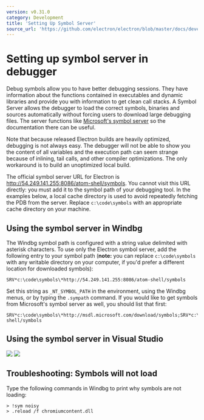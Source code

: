 ```yaml
---
version: v0.31.0
category: Development
title: 'Setting Up Symbol Server'
source_url: 'https://github.com/electron/electron/blob/master/docs/development/setting-up-symbol-server.md'
---
```


# Setting up symbol server in debugger

Debug symbols allow you to have better debugging sessions. They have information
about the functions contained in executables and dynamic libraries and provide
you with information to get clean call stacks. A Symbol Server allows the
debugger to load the correct symbols, binaries and sources automatically without
forcing users to download large debugging files. The server functions like
[Microsoft's symbol server](http://support.microsoft.com/kb/311503) so the
documentation there can be useful.

Note that because released Electron builds are heavily optimized, debugging is
not always easy. The debugger will not be able to show you the content of all
variables and the execution path can seem strange because of inlining, tail
calls, and other compiler optimizations. The only workaround is to build an
unoptimized local build.

The official symbol server URL for Electron is
http://54.249.141.255:8086/atom-shell/symbols.
You cannot visit this URL directly: you must add it to the symbol path of your
debugging tool. In the examples below, a local cache directory is used to avoid
repeatedly fetching the PDB from the server.  Replace `c:\code\symbols` with an
appropriate cache directory on your machine.

## Using the symbol server in Windbg

The Windbg symbol path is configured with a string value delimited with asterisk
characters. To use only the Electron symbol server, add the following entry to
your symbol path (__note:__ you can replace `c:\code\symbols` with any writable
directory on your computer, if you'd prefer a different location for downloaded
symbols):

```
SRV*c:\code\symbols\*http://54.249.141.255:8086/atom-shell/symbols
```

Set this string as `_NT_SYMBOL_PATH` in the environment, using the Windbg menus,
or by typing the `.sympath` command. If you would like to get symbols from
Microsoft's symbol server as well, you should list that first:

```
SRV*c:\code\symbols\*http://msdl.microsoft.com/download/symbols;SRV*c:\code\symbols\*http://54.249.141.255:8086/atom-shell/symbols
```

## Using the symbol server in Visual Studio

<img src='http://mdn.mozillademos.org/files/733/symbol-server-vc8express-menu.jpg'>
<img src='http://mdn.mozillademos.org/files/2497/2005_options.gif'>

## Troubleshooting: Symbols will not load

Type the following commands in Windbg to print why symbols are not loading:

```
> !sym noisy
> .reload /f chromiumcontent.dll
```
